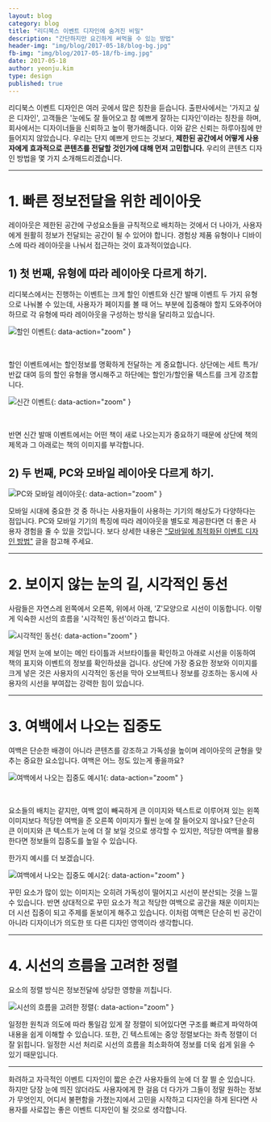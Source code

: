 ```yaml
---
layout: blog
category: blog
title: "리디북스 이벤트 디자인에 숨겨진 비밀"
description: "간단하지만 요긴하게 써먹을 수 있는 방법"
header-img: "img/blog/2017-05-18/blog-bg.jpg"
fb-img: "img/blog/2017-05-18/fb-img.jpg"
date: 2017-05-18
author: yeonju.kim
type: design
published: true
---
```


리디북스 이벤트 디자인은 여러 곳에서 많은 칭찬을 듣습니다. 출판사에서는 '가지고 싶은 디자인', 고객들은 '눈에도 잘 들어오고 참 예쁘게 잘하는 디자인'이라는 칭찬을 하며, 회사에서는 디자이너들을 신뢰하고 높이 평가해줍니다. 이와 같은 신뢰는 하루아침에 만들어지지 않았습니다. 우리는 단지 예쁘게 만드는 것보다, **제한된 공간에서 어떻게 사용자에게 효과적으로 콘텐츠를 전달할 것인가에 대해 먼저 고민합니다.** 우리의 콘텐츠 디자인 방법을 몇 가지 소개해드리겠습니다.

---

# 1. 빠른 정보전달을 위한 레이아웃

레이아웃은 제한된 공간에 구성요소들을 규칙적으로 배치하는 것에서 더 나아가, 사용자에게 원활히 정보가 전달되는 공간이 될 수 있어야 합니다. 경험상 제품 유형이나 디바이스에 따라 레이아웃을 나눠서 접근하는 것이 효과적이었습니다.

## 1) 첫 번째, 유형에 따라 레이아웃 다르게 하기.
리디북스에서는 진행하는 이벤트는 크게 할인 이벤트와 신간 발매 이벤트 두 가지 유형으로 나눠볼 수 있는데, 사용자가 페이지를 볼 때 어느 부분에 집중해야 할지 도와주어야 하므로 각 유형에 따라 레이아웃을 구성하는 방식을 달리하고 있습니다. 

![할인 이벤트](/img/blog/2017-05-18/01.jpg){: data-action="zoom" }

<br>

할인 이벤트에서는 할인정보를 명확하게 전달하는 게 중요합니다. 상단에는 세트 특가/반값 대여 등의 할인 유형을 명시해주고 하단에는 할인가/할인율 텍스트를 크게 강조합니다.

![신간 이벤트](/img/blog/2017-05-18/02.jpg){: data-action="zoom" }

<br>

반면 신간 발매 이벤트에서는 어떤 책이 새로 나오는지가 중요하기 때문에 상단에 책의 제목과 그 아래로는 책의 이미지를 부각합니다.


## 2) 두 번째, PC와 모바일 레이아웃 다르게 하기.

![PC와 모바일 레이아웃](/img/blog/2017-05-18/03.jpg){: data-action="zoom" }

모바일 시대에 중요한 것 중 하나는 사용자들이 사용하는 기기의 해상도가 다양하다는 점입니다. PC와 모바일 기기의 특징에 따라 레이아웃을 별도로 제공한다면 더 좋은 사용자 경험을 줄 수 있을 것입니다. 보다 상세한 내용은 ["모바일에 최적화된 이벤트 디자인 방법"](http://www.ridicorp.com/blog/2017/01/15/mobile-event/) 글을 참고해 주세요.


---

# 2. 보이지 않는 눈의 길, 시각적인 동선

사람들은 자연스레 왼쪽에서 오른쪽, 위에서 아래, 'Z'모양으로 시선이 이동합니다. 이렇게 익숙한 시선의 흐름을 '시각적인 동선'이라고 합니다.

![시각적인 동선](/img/blog/2017-05-18/04.jpg){: data-action="zoom" }

제일 먼저 눈에 보이는 메인 타이틀과 서브타이틀을 확인하고 아래로 시선을 이동하여 책의 표지와 이벤트의 정보를 확인하셨을 겁니다. 상단에 가장 중요한 정보와 이미지를 크게 넣은 것은 사용자의 시각적인 동선을 막아 오브젝트나 정보를 강조하는 동시에 사용자의 시선을 부여잡는 강력한 힘이 있습니다. 

---

# 3. 여백에서 나오는 집중도

여백은 단순한 배경이 아니라 콘텐츠를 강조하고 가독성을 높이며 레이아웃의 균형을 맞추는 중요한 요소입니다. 여백은 어느 정도 있는게 좋을까요?

![여백에서 나오는 집중도 예시1](/img/blog/2017-05-18/05.jpg){: data-action="zoom" }

<br>

요소들의 배치는 같지만, 여백 없이 빼곡하게 큰 이미지와 텍스트로 이루어져 있는 왼쪽 이미지보다 적당한 여백을 준 오른쪽 이미지가 훨씬 눈에 잘 들어오지 않나요? 단순히 큰 이미지와 큰 텍스트가 눈에 더 잘 보일 것으로 생각할 수 있지만, 적당한 여백을 활용한다면 정보들의 집중도를 높일 수 있습니다.

한가지 예시를 더 보겠습니다. 

![여백에서 나오는 집중도 예시2](/img/blog/2017-05-18/06.jpg){: data-action="zoom" }

꾸민 요소가 많이 있는 이미지는 오히려 가독성이 떨어지고 시선이 분산되는 것을 느낄 수 있습니다. 반면 상대적으로 꾸민 요소가 적고 적당한 여백으로 공간을 채운 이미지는 더 시선 집중이 되고 주제를 돋보이게 해주고 있습니다. 이처럼 여백은 단순히 빈 공간이 아니라 디자이너가 의도한 또 다른 디자인 영역이라 생각합니다.

---

# 4. 시선의 흐름을 고려한 정렬

요소의 정렬 방식은 정보전달에 상당한 영향을 끼칩니다.

![시선의 흐름을 고려한 정렬](/img/blog/2017-05-18/07.jpg){: data-action="zoom" }

일정한 원칙과 의도에 따라 통일감 있게 잘 정렬이 되어있다면 구조를 빠르게 파악하여 내용을 쉽게 이해할 수 있습니다. 또한, 긴 텍스트에는 중앙 정렬보다는 좌측 정렬이 더 잘 읽힙니다. 일정한 시선 처리로 시선의 흐름을 최소화하여 정보를 더욱 쉽게 읽을 수 있기 때문입니다.

---

화려하고 자극적인 이벤트 디자인이 짧은 순간 사용자들의 눈에 더 잘 띌 순 있습니다. 하지만 당장 눈에 띄진 않더라도 사용자에게 한 걸음 더 다가가 그들이 정말 원하는 정보가 무엇인지, 어디서 불편함을 가졌는지에서 고민을 시작하고 디자인을 하게 된다면 사용자를 사로잡는 좋은 이벤트 디자인이 될 것으로 생각합니다.
